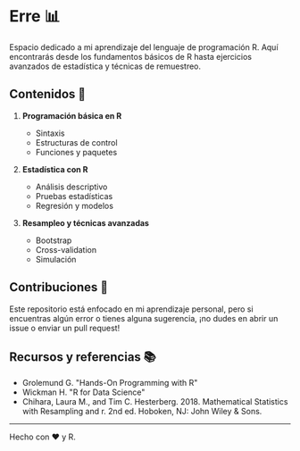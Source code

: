 # Erre 📊



Espacio dedicado a mi aprendizaje del lenguaje de programación R. Aquí encontrarás desde los fundamentos básicos de R hasta ejercicios avanzados de estadística y técnicas de remuestreo.

## Contenidos 📜

1. **Programación básica en R**
    - Sintaxis
    - Estructuras de control
    - Funciones y paquetes

2. **Estadística con R**
    - Análisis descriptivo
    - Pruebas estadísticas
    - Regresión y modelos

3. **Resampleo y técnicas avanzadas**
    - Bootstrap
    - Cross-validation
    - Simulación

## Contribuciones 🌟

Este repositorio está enfocado en mi aprendizaje personal, pero si 
encuentras algún error o tienes alguna sugerencia, ¡no dudes en abrir un 
issue o enviar un pull request!

## Recursos y referencias 📚
- Grolemund G. "Hands-On Programming with R"
- Wickman  H. "R for Data Science"
- Chihara, Laura M., and Tim C. Hesterberg. 2018. Mathematical Statistics with Resampling and r. 2nd ed. Hoboken, NJ: John Wiley & Sons.
---

Hecho con ❤️ y R.

